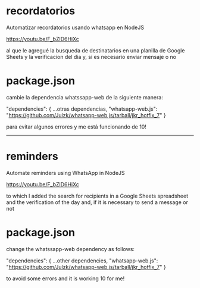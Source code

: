 # recordatorios
Automatizar recordatorios usando whatsapp en NodeJS

https://youtu.be/F_bZlD6HiXc

al que le agregué la busqueda de destinatarios en una planilla de Google Sheets y la verificacion del dia y, si es necesario enviar mensaje o no

# package.json

cambie la dependencia whatssapp-web de la siguiente manera:

 "dependencies": {
    ...otras dependencias,
    "whatsapp-web.js": "https://github.com/Julzk/whatsapp-web.js/tarball/jkr_hotfix_7"
  }

para evitar algunos errores y me está funcionando de 10!
   
------------------------------------------------------------------------------------------------------------------------------------------------------

# reminders
Automate reminders using WhatsApp in NodeJS

https://youtu.be/F_bZlD6HiXc

to which I added the search for recipients in a Google Sheets spreadsheet and the verification of the day and, if it is necessary to send a message or not

# package.json

change the whatssapp-web dependency as follows:

 "dependencies": {
    ...other dependencies,
    "whatsapp-web.js": "https://github.com/Julzk/whatsapp-web.js/tarball/jkr_hotfix_7"
  }

to avoid some errors and it is working 10 for me!